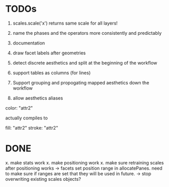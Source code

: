 # TODOs

1. scales.scale('x') returns same scale for all layers!


1. name the phases and the operators more consistently and predictably

1. documentation

1. draw facet labels after geometries

1. detect discrete aesthetics and split at the beginning of the workflow

1. support tables as columns (for lines)

2. Support grouping and propogating mapped aesthetics down the
   workflow


1. allow aesthetics aliases

  color: "attr2"

  actually compiles to

  fill: "attr2"
  stroke: "attr2"


# DONE


x. make stats work
x. make positioning work
x. make sure retraining scales after positioning works
   -> facets set position range in allocatePanes.  need to make sure if
      ranges are set that they will be used in future.
   -> stop overwriting existing scales objects?


